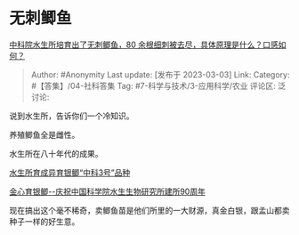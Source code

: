 # 无刺鲫鱼
[中科院水生所培育出了无刺鲫鱼，80 余根细刺被去尽，具体原理是什么？口感如何？](https://www.zhihu.com/question/581981037/answer/2918890226)

> Author: #Anonymity
> Last update: [发布于 2023-03-03]
> Link:
> Category: #【答集】/04-社科答集
> Tag: #7-科学与技术/3-应用科学/农业 
> 评论区:
> 泛讨论:

说到水生所，告诉你们一个冷知识。

养殖鲫鱼全是雌性。

水生所在八十年代的成果。

[水生所育成异育银鲫“中科3号”品种](https://link.zhihu.com/?target=https%3A//www.cas.cn/ky/kyjz/200804/t20080410_1029029.shtml)

[金心育银鲫--庆祝中国科学院水生生物研究所建所90周年​](https://link.zhihu.com/?target=http%3A//www.ihb.cas.cn/sq90/Photostory/202008/t20200828_5679225.html)

现在搞出这个毫不稀奇，卖鲫鱼苗是他们所里的一大财源，真金白银，跟孟山都卖种子一样的好生意。
